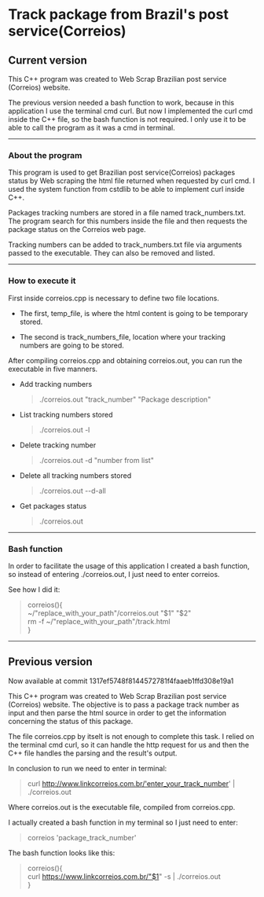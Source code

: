 # Track package from Brazil's post service(Correios)

## Current version

This C++ program was created to Web Scrap Brazilian post service (Correios) website.

The previous version needed a bash function to work, because in this application I use the terminal cmd curl. But now I implemented the curl cmd inside the C++ file, so the bash function is not required. I only use it to be able to call the program as it was a cmd in terminal.

---

### About the program

This program is used to get Brazilian post service(Correios) packages status by Web scraping the html file returned when requested by curl cmd. I used the system function from cstdlib to be able to implement curl inside C++.

Packages tracking numbers are stored in a file named track_numbers.txt. The program search for this numbers inside the file and then requests the package status on the Correios web page.

Tracking numbers can be added to track_numbers.txt file via arguments passed to the executable. They can also be removed and listed.

---

### How to execute it

First inside correios.cpp is necessary to define two file locations. 

- The first, temp_file, is where the html content is going to be temporary stored.

- The second is track_numbers_file, location where your tracking numbers are going to be stored.

After compiling correios.cpp and obtaining correios.out, you can run the executable in five manners.

- Add tracking numbers

  > ./correios.out "track_number" "Package description"

- List tracking numbers stored

  > ./correios.out -l

- Delete tracking number

  > ./correios.out -d "number from list"

- Delete all tracking numbers stored

  > ./correios.out --d-all

- Get packages status

  > ./correios.out

---

### Bash function

In order to facilitate the usage of this application I created a bash function, so instead of entering ./correios.out, I just need to enter correios.

See how I did it:

> correios(){ \
  ~/"replace_with_your_path"/correios.out "$1" "$2" \
  rm -f ~/"replace_with_your_path"/track.html \
}

---

## Previous version

Now available at commit 1317ef5748f8144572781f4faaeb1ffd308e19a1

This C++ program was created to Web Scrap Brazilian post service (Correios) website. The objective is to pass a package track number as input and then parse the html source in order to get the information concerning the status of this package.

The file correios.cpp by itselt is not enough to complete this task. I relied on the terminal cmd curl, so it can handle the http request for us and then the C++ file handles the parsing and the result's output.

In conclusion to run we need to enter in terminal:

>curl http://www.linkcorreios.com.br/'enter_your_track_number' | ./correios.out 

Where correios.out is the executable file, compiled from correios.cpp.

I actually created a bash function in my terminal so I just need to enter: 

>correios 'package_track_number'

The bash function looks like this:

>correios(){ \
  curl https://www.linkcorreios.com.br/"$1" -s | ./correios.out \
}